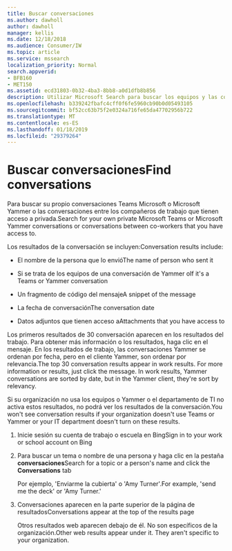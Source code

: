 ```yaml
---
title: Buscar conversaciones
ms.author: dawholl
author: dawholl
manager: kellis
ms.date: 12/18/2018
ms.audience: Consumer/IW
ms.topic: article
ms.service: mssearch
localization_priority: Normal
search.appverid:
- BFB160
- MET150
ms.assetid: ecd31803-0b32-4ba3-8bb8-a0d1dfb8b856
description: Utilizar Microsoft Search para buscar los equipos y las conversaciones de Yammer y los detalles que verá
ms.openlocfilehash: b339242fbafc4cff0f6fe5960cb90b0d05493105
ms.sourcegitcommit: bf52cc63b75f2e0324a716fe65da47702956b722
ms.translationtype: MT
ms.contentlocale: es-ES
ms.lasthandoff: 01/18/2019
ms.locfileid: "29379264"
---
```

# <a name="find-conversations"></a><span data-ttu-id="90fb0-103">Buscar conversaciones</span><span class="sxs-lookup"><span data-stu-id="90fb0-103">Find conversations</span></span>

<span data-ttu-id="90fb0-104">Para buscar su propio conversaciones Teams Microsoft o Microsoft Yammer o las conversaciones entre los compañeros de trabajo que tienen acceso a privada.</span><span class="sxs-lookup"><span data-stu-id="90fb0-104">Search for your own private Microsoft Teams or Microsoft Yammer conversations or conversations between co-workers that you have access to.</span></span>
  
<span data-ttu-id="90fb0-105">Los resultados de la conversación se incluyen:</span><span class="sxs-lookup"><span data-stu-id="90fb0-105">Conversation results include:</span></span>
  
- <span data-ttu-id="90fb0-106">El nombre de la persona que lo envió</span><span class="sxs-lookup"><span data-stu-id="90fb0-106">The name of person who sent it</span></span>
    
- <span data-ttu-id="90fb0-107">Si se trata de los equipos de una conversación de Yammer o</span><span class="sxs-lookup"><span data-stu-id="90fb0-107">If it's a Teams or Yammer conversation</span></span>
    
- <span data-ttu-id="90fb0-108">Un fragmento de código del mensaje</span><span class="sxs-lookup"><span data-stu-id="90fb0-108">A snippet of the message</span></span>
    
- <span data-ttu-id="90fb0-109">La fecha de conversación</span><span class="sxs-lookup"><span data-stu-id="90fb0-109">The conversation date</span></span>
    
- <span data-ttu-id="90fb0-110">Datos adjuntos que tienen acceso a</span><span class="sxs-lookup"><span data-stu-id="90fb0-110">Attachments that you have access to</span></span>
    
<span data-ttu-id="90fb0-p101">Los primeros resultados de 30 conversación aparecen en los resultados del trabajo. Para obtener más información o los resultados, haga clic en el mensaje. En los resultados de trabajo, las conversaciones Yammer se ordenan por fecha, pero en el cliente Yammer, son ordenar por relevancia.</span><span class="sxs-lookup"><span data-stu-id="90fb0-p101">The top 30 conversation results appear in work results. For more information or results, just click the message. In work results, Yammer conversations are sorted by date, but in the Yammer client, they're sort by relevancy.</span></span>
  
<span data-ttu-id="90fb0-114">Si su organización no usa los equipos o Yammer o el departamento de TI no activa estos resultados, no podrá ver los resultados de la conversación.</span><span class="sxs-lookup"><span data-stu-id="90fb0-114">You won't see conversation results if your organization doesn't use Teams or Yammer or your IT department doesn't turn on these results.</span></span>
  
1. <span data-ttu-id="90fb0-115">Inicie sesión su cuenta de trabajo o escuela en Bing</span><span class="sxs-lookup"><span data-stu-id="90fb0-115">Sign in to your work or school account on Bing</span></span>
    
2. <span data-ttu-id="90fb0-116">Para buscar un tema o nombre de una persona y haga clic en la pestaña **conversaciones**</span><span class="sxs-lookup"><span data-stu-id="90fb0-116">Search for a topic or a person's name and click the **Conversations** tab</span></span> 
    
    <span data-ttu-id="90fb0-117">Por ejemplo, 'Enviarme la cubierta' o 'Amy Turner'.</span><span class="sxs-lookup"><span data-stu-id="90fb0-117">For example, 'send me the deck' or 'Amy Turner.'</span></span>
    
3. <span data-ttu-id="90fb0-118">Conversaciones aparecen en la parte superior de la página de resultados</span><span class="sxs-lookup"><span data-stu-id="90fb0-118">Conversations appear at the top of the results page</span></span>
    
    <span data-ttu-id="90fb0-p102">Otros resultados web aparecen debajo de él. No son específicos de la organización.</span><span class="sxs-lookup"><span data-stu-id="90fb0-p102">Other web results appear under it. They aren't specific to your organization.</span></span>
    


